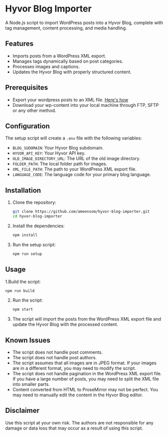 # Hyvor Blog Importer

A Node.js script to import WordPress posts into a Hyvor Blog, complete with tag management, content processing, and media handling.

## Features

- Imports posts from a WordPress XML export.
- Manages tags dynamically based on post categories.
- Processes images and captions.
- Updates the Hyvor Blog with properly structured content.

## Prerequisites

- Export your wordpress posts to an XML file. [Here's how](https://wordpress.com/support/export/#export-content-to-another-word-press-site)
- Download your wp-content into your local machine through FTP, SFTP or any other method.

## Configuration

The setup script will create a `.env` file with the following variables:

- `BLOG_SUDOMAIN`: Your Hyvor Blog subdomain.
- `HYVOR_API_KEY`: Your Hyvor API key.
- `OLD_IMAGE_DIRECTORY_URL`: The URL of the old image directory.
- `FOLDER_PATH`: The local folder path for images.
- `XML_FILE_PATH`: The path to your WordPress XML export file.
- `LANGUAGE_CODE`: The language code for your primary blog language.

## Installation

1. Clone the repository:

   ```bash
   git clone https://github.com/ameensom/hyvor-blog-importer.git
   cd hyvor-blog-importer
   ```

2. Install the dependencies:

   ```bash
   npm install
   ```

3. Run the setup script:

   ```bash
   npm run setup
   ```

## Usage

1.Build the script:

```bash
npm run build
```

2. Run the script:

   ```bash
   npm start
   ```

3. The script will import the posts from the WordPress XML export file and update the Hyvor Blog with the processed content.

## Known Issues

- The script does not handle post comments.
- The script does not handle post authors.
- The script assumes that all images are in JPEG format. If your images are in a different format, you may need to modify the script.
- The script does not handle pagination in the WordPress XML export file. If you have a large number of posts, you may need to split the XML file into smaller parts.
- Content converted from HTML to ProseMirror may not be perfect. You may need to manually edit the content in the Hyvor Blog editor.

## Disclaimer

Use this script at your own risk. The authors are not responsible for any damage or data loss that may occur as a result of using this script.
